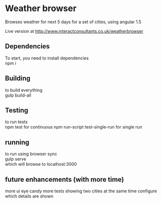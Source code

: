 # Weather browser

Browses weather for next 5 days for a set of cities, using angular 1.5

Live version at http://www.interactconsultants.co.uk/weatherbrowser

## Dependencies
To start, you need to install dependencies  
npm i

## Building
to build everything  
gulp build-all

## Testing
to run tests  
npm test for continuous
npm run-script test-single-run for single run

## running
to run using browser sync  
gulp serve  
which will browse to localhost:3000

## future enhancements (with more time)
more ui eye candy
more tests
showing two cities at the same time
configure which details are shown
